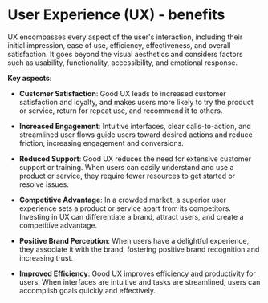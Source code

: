 # User Experience (UX) - benefits

UX encompasses every aspect of the user's interaction, including their initial impression, ease of use, efficiency, effectiveness, and overall satisfaction. It goes beyond the visual aesthetics and considers factors such as usability, functionality, accessibility, and emotional response.

**Key aspects:**

* **Customer Satisfaction**: Good UX leads to increased customer satisfaction and loyalty, and makes users more likely to try the product or service, return for repeat use, and recommend it to others.

* **Increased Engagement**: Intuitive interfaces, clear calls-to-action, and streamlined user flows guide users toward desired actions and reduce friction, increasing engagement and conversions.

* **Reduced Support**: Good UX reduces the need for extensive customer support or training. When users can easily understand and use a product or service, they require fewer resources to get started or resolve issues.

* **Competitive Advantage**: In a crowded market, a superior user experience sets a product or service apart from its competitors. Investing in UX can differentiate a brand, attract users, and create a competitive advantage.

* **Positive Brand Perception**: When users have a delightful experience, they associate it with the brand, fostering positive brand recognition and increasing trust.

* **Improved Efficiency**: Good UX improves efficiency and productivity for users. When interfaces are intuitive and tasks are streamlined, users can accomplish goals quickly and effectively.
